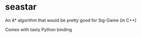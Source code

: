 seastar
=======

An A* algorithm that would be pretty good for Sig-Game (in C++)

Comes with tasty Python binding
